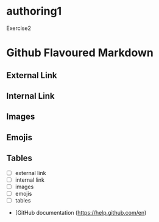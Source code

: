 # authoring1
Exercise2
# Github Flavoured Markdown
## External Link
## Internal Link
## Images
## Emojis
## Tables
- [ ] external link
- [ ] internal link
- [ ] images
- [ ] emojis
- [ ] tables
- [GitHub documentation (https://help.github.com/en)
